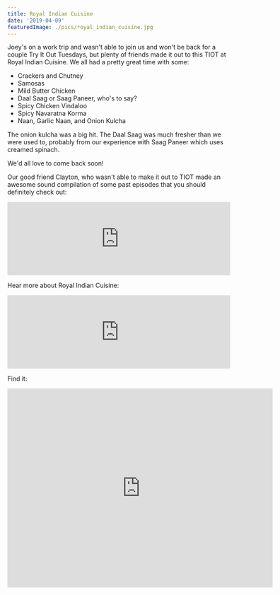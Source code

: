 ```yaml
---
title: Royal Indian Cuisine
date: '2019-04-09'
featuredImage: ./pics/royal_indian_cuisine.jpg
---
```


Joey's on a work trip and wasn't able to join us and won't be back for a couple
Try It Out Tuesdays, but plenty of friends made it out to this TIOT at Royal
Indian Cuisine. We all had a pretty great time with some:

* Crackers and Chutney
* Samosas
* Mild Butter Chicken
* Daal Saag or Saag Paneer, who's to say?
* Spicy Chicken Vindaloo
* Spicy Navaratna Korma
* Naan, Garlic Naan, and Onion Kulcha

The onion kulcha was a big hit. The Daal Saag was much fresher than we were
used to, probably from our experience with Saag Paneer which uses creamed
spinach.

We'd all love to come back soon!

Our good friend Clayton, who wasn't able to make it out to TIOT made an awesome
sound compilation of some past episodes that you should definitely check out:

<iframe width="100%" height="166" scrolling="no" frameborder="no"
allow="autoplay"
src="https://w.soundcloud.com/player/?url=https%3A//api.soundcloud.com/tracks/591333036&color=%23ff5500&auto_play=false&hide_related=false&show_comments=true&show_user=true&show_reposts=false&show_teaser=true"></iframe>

Hear more about Royal Indian Cuisine:

<iframe width="100%" height="166" scrolling="no" frameborder="no"
allow="autoplay"
src="https://w.soundcloud.com/player/?url=https%3A//api.soundcloud.com/tracks/604824822&color=%23ff5500&auto_play=false&hide_related=false&show_comments=true&show_user=true&show_reposts=false&show_teaser=true"></iframe>

Find it:

<iframe
src="https://www.google.com/maps/embed?pb=!1m18!1m12!1m3!1d3153.179056152245!2d-122.43518838442651!3d37.78584331929524!2m3!1f0!2f0!3f0!3m2!1i1024!2i768!4f13.1!3m3!1m2!1s0x808580b867424ccf%3A0x8fc41333007ba04f!2sRoyal+Indian+Cuisine+on+Fillmore!5e0!3m2!1sen!2sus!4v1555052004465!5m2!1sen!2sus"
width="600" height="450" frameborder="0" style="border:0"
allowfullscreen></iframe>
